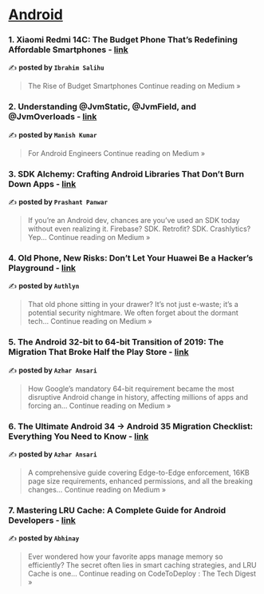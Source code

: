 
<h1><a href=https://medium.com/tag/android/recommended target="_blank" rel="noopener noreferrer">Android</a></h1>
<h3>1. Xiaomi Redmi 14C: The Budget Phone That’s Redefining Affordable Smartphones - <a href="https://medium.com/@salihuibrahim690/xiaomi-redmi-14c-the-budget-phone-thats-redefining-affordable-smartphones-988acfe8fd72?source=rss------android-5" target="_blank" rel="noopener noreferrer">link</a></h3>

✍️ **posted by `Ibrahim Salihu`**

<blockquote>The Rise of Budget Smartphones
Continue reading on Medium »</blockquote>

<h3>2. Understanding @JvmStatic, @JvmField, and @JvmOverloads - <a href="https://medium.com/@manishkumar_75473/understanding-jvmstatic-jvmfield-and-jvmoverloads-11dbe4226c5c?source=rss------android-5" target="_blank" rel="noopener noreferrer">link</a></h3>

✍️ **posted by `Manish Kumar`**

<blockquote>For Android Engineers
Continue reading on Medium »</blockquote>

<h3>3. SDK Alchemy: Crafting Android Libraries That Don’t Burn Down Apps - <a href="https://medium.com/@prashant.panwar777/sdk-alchemy-crafting-android-libraries-that-dont-burn-down-apps-ea0f7ca8bd07?source=rss------android-5" target="_blank" rel="noopener noreferrer">link</a></h3>

✍️ **posted by `Prashant Panwar`**

<blockquote>If you’re an Android dev, chances are you’ve used an SDK today without even realizing it. Firebase? SDK. Retrofit? SDK. Crashlytics? Yep…
Continue reading on Medium »</blockquote>

<h3>4. Old Phone, New Risks: Don’t Let Your Huawei Be a Hacker’s Playground - <a href="https://medium.com/@Authlyn/old-phone-new-risks-dont-let-your-huawei-be-a-hacker-s-playground-26b011bd1169?source=rss------android-5" target="_blank" rel="noopener noreferrer">link</a></h3>

✍️ **posted by `Authlyn`**

<blockquote>That old phone sitting in your drawer? It’s not just e-waste; it’s a potential security nightmare. We often forget about the dormant tech…
Continue reading on Medium »</blockquote>

<h3>5. The Android 32-bit to 64-bit Transition of 2019: The Migration That Broke Half the Play Store - <a href="https://medium.com/@iam_azhar/the-android-32-bit-to-64-bit-transition-of-2019-the-migration-that-broke-half-the-play-store-f94e82fc1014?source=rss------android-5" target="_blank" rel="noopener noreferrer">link</a></h3>

✍️ **posted by `Azhar Ansari`**

<blockquote>How Google’s mandatory 64-bit requirement became the most disruptive Android change in history, affecting millions of apps and forcing an…
Continue reading on Medium »</blockquote>

<h3>6. The Ultimate Android 34 → Android 35 Migration Checklist: Everything You Need to Know - <a href="https://medium.com/@iam_azhar/the-ultimate-android-34-android-35-migration-checklist-everything-you-need-to-know-32f862de882a?source=rss------android-5" target="_blank" rel="noopener noreferrer">link</a></h3>

✍️ **posted by `Azhar Ansari`**

<blockquote>A comprehensive guide covering Edge-to-Edge enforcement, 16KB page size requirements, enhanced permissions, and all the breaking changes…
Continue reading on Medium »</blockquote>

<h3>7. Mastering LRU Cache: A Complete Guide for Android Developers - <a href="https://medium.com/codetodeploy/mastering-lru-cache-a-complete-guide-for-android-developers-7605257a1fe3?source=rss------android-5" target="_blank" rel="noopener noreferrer">link</a></h3>

✍️ **posted by `Abhinay`**

<blockquote>Ever wondered how your favorite apps manage memory so efficiently? The secret often lies in smart caching strategies, and LRU Cache is one…
Continue reading on CodeToDeploy : The Tech Digest »</blockquote>

